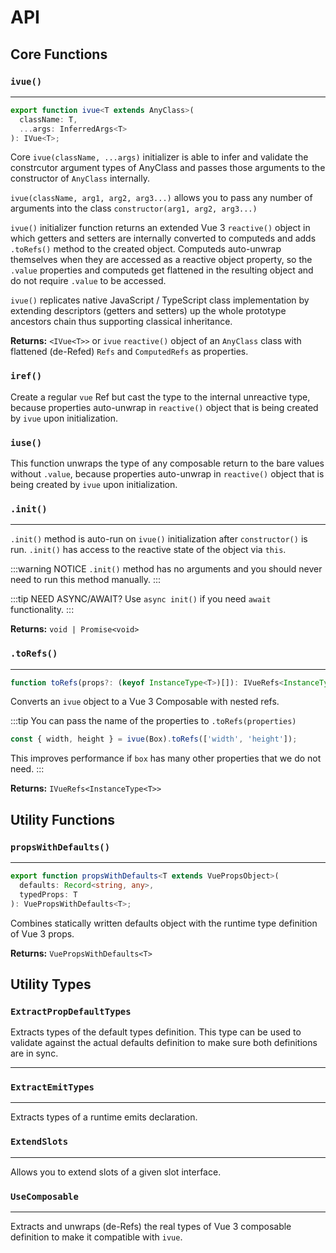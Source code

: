 <script setup lang="ts">
</script>

# API

## Core Functions

### `ivue()`

---

```ts
export function ivue<T extends AnyClass>(
  className: T,
  ...args: InferredArgs<T>
): IVue<T>;
```

Core `ivue(className, ...args)` initializer is able to infer and validate the constrcutor argument types of AnyClass and passes those arguments to the constructor of `AnyClass` internally.

`ivue(className, arg1, arg2, arg3...)` allows you to pass any number of arguments into the class `constructor(arg1, arg2, arg3...)`

`ivue()` initializer function returns an extended Vue 3 `reactive()` object in which getters and setters are internally converted to computeds and adds `.toRefs()` method to the created object. Computeds auto-unwrap themselves when they are accessed as a reactive object property, so the `.value` properties and computeds get flattened in the resulting object and do not require `.value` to be accessed.

`ivue()` replicates native JavaScript / TypeScript class implementation by extending descriptors (getters and setters) up the whole prototype ancestors chain thus supporting classical inheritance.

**Returns:** `<IVue<T>>` or `ivue` `reactive()` object of an `AnyClass` class with flattened (de-Refed) `Refs` and `ComputedRefs` as properties.

### `iref()`

Create a regular `vue` Ref but cast the type to the internal unreactive type, because properties auto-unwrap in `reactive()` object that is being created by `ivue` upon initialization.

### `iuse()`

This function unwraps the type of any composable return to the bare values without `.value`, because properties auto-unwrap in `reactive()` object that is being created by `ivue` upon initialization.

### `.init()`

---

`.init()` method is auto-run on `ivue()` initialization after `constructor()` is run.
`.init()` has access to the reactive state of the object via `this`.

:::warning NOTICE
`.init()` method has no arguments and you should never need to run this method manually.
:::

:::tip NEED ASYNC/AWAIT?
Use `async init()` if you need `await` functionality.
:::

**Returns:** `void | Promise<void>`

### `.toRefs()`

---

```ts
function toRefs(props?: (keyof InstanceType<T>)[]): IVueRefs<InstanceType<T>>;
```

Converts an `ivue` object to a Vue 3 Composable with nested refs.

:::tip You can pass the name of the properties to `.toRefs(properties)`
```ts
const { width, height } = ivue(Box).toRefs(['width', 'height']);
```
This improves performance if `box` has many other properties that we do not need.
:::

**Returns:** `IVueRefs<InstanceType<T>>`

## Utility Functions

### `propsWithDefaults()`

---

```ts
export function propsWithDefaults<T extends VuePropsObject>(
  defaults: Record<string, any>,
  typedProps: T
): VuePropsWithDefaults<T>;
```

Combines statically written defaults object with the runtime type definition of Vue 3 props.

**Returns:** `VuePropsWithDefaults<T>`

## Utility Types

### `ExtractPropDefaultTypes`

Extracts types of the default types definition. This type can be used to validate against the actual defaults definition to make sure both definitions are in sync.

---

### `ExtractEmitTypes`

---

Extracts types of a runtime emits declaration.

### `ExtendSlots`

---

Allows you to extend slots of a given slot interface.

### `UseComposable`

---

Extracts and unwraps (de-Refs) the real types of Vue 3 composable definition to make it compatible with `ivue`.
